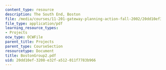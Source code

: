 ```yaml
---
content_type: resource
description: The South End, Boston
file: /media/courses/11-201-gateway-planning-action-fall-2002/20dd10ef3208e32fa512011f7783b966_BostonGroup2.pdf
file_type: application/pdf
learning_resource_types:
- Projects
ocw_type: OCWFile
parent_title: Projects
parent_type: CourseSection
resourcetype: Document
title: BostonGroup2.pdf
uid: 20dd10ef-3208-e32f-a512-011f7783b966
---
```

